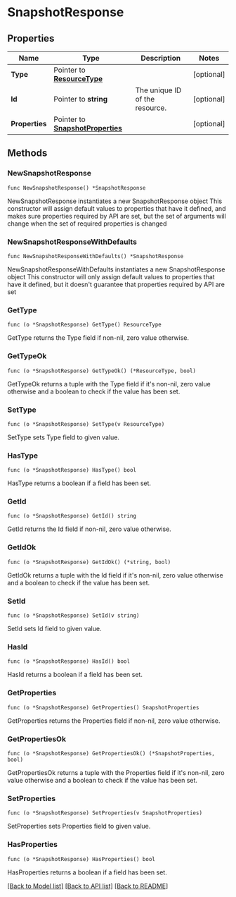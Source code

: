 # SnapshotResponse

## Properties

Name | Type | Description | Notes
------------ | ------------- | ------------- | -------------
**Type** | Pointer to [**ResourceType**](ResourceType.md) |  | [optional] 
**Id** | Pointer to **string** | The unique ID of the resource. | [optional] 
**Properties** | Pointer to [**SnapshotProperties**](SnapshotProperties.md) |  | [optional] 

## Methods

### NewSnapshotResponse

`func NewSnapshotResponse() *SnapshotResponse`

NewSnapshotResponse instantiates a new SnapshotResponse object
This constructor will assign default values to properties that have it defined,
and makes sure properties required by API are set, but the set of arguments
will change when the set of required properties is changed

### NewSnapshotResponseWithDefaults

`func NewSnapshotResponseWithDefaults() *SnapshotResponse`

NewSnapshotResponseWithDefaults instantiates a new SnapshotResponse object
This constructor will only assign default values to properties that have it defined,
but it doesn't guarantee that properties required by API are set

### GetType

`func (o *SnapshotResponse) GetType() ResourceType`

GetType returns the Type field if non-nil, zero value otherwise.

### GetTypeOk

`func (o *SnapshotResponse) GetTypeOk() (*ResourceType, bool)`

GetTypeOk returns a tuple with the Type field if it's non-nil, zero value otherwise
and a boolean to check if the value has been set.

### SetType

`func (o *SnapshotResponse) SetType(v ResourceType)`

SetType sets Type field to given value.

### HasType

`func (o *SnapshotResponse) HasType() bool`

HasType returns a boolean if a field has been set.

### GetId

`func (o *SnapshotResponse) GetId() string`

GetId returns the Id field if non-nil, zero value otherwise.

### GetIdOk

`func (o *SnapshotResponse) GetIdOk() (*string, bool)`

GetIdOk returns a tuple with the Id field if it's non-nil, zero value otherwise
and a boolean to check if the value has been set.

### SetId

`func (o *SnapshotResponse) SetId(v string)`

SetId sets Id field to given value.

### HasId

`func (o *SnapshotResponse) HasId() bool`

HasId returns a boolean if a field has been set.

### GetProperties

`func (o *SnapshotResponse) GetProperties() SnapshotProperties`

GetProperties returns the Properties field if non-nil, zero value otherwise.

### GetPropertiesOk

`func (o *SnapshotResponse) GetPropertiesOk() (*SnapshotProperties, bool)`

GetPropertiesOk returns a tuple with the Properties field if it's non-nil, zero value otherwise
and a boolean to check if the value has been set.

### SetProperties

`func (o *SnapshotResponse) SetProperties(v SnapshotProperties)`

SetProperties sets Properties field to given value.

### HasProperties

`func (o *SnapshotResponse) HasProperties() bool`

HasProperties returns a boolean if a field has been set.


[[Back to Model list]](../README.md#documentation-for-models) [[Back to API list]](../README.md#documentation-for-api-endpoints) [[Back to README]](../README.md)


